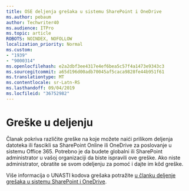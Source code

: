 ```yaml
---
title: OSE deljenja grešaka u sistemu SharePoint i OneDrive
ms.author: pebaum
author: Techwriter40
ms.audience: ITPro
ms.topic: article
ROBOTS: NOINDEX, NOFOLLOW
localization_priority: Normal
ms.custom:
- "1939"
- "9000314"
ms.openlocfilehash: e2a2dbf3ee4317e4ef6bea5c57f4a1473e9343c3
ms.sourcegitcommit: a65d196d00adb70045af5caca9828fe44b951f61
ms.translationtype: MT
ms.contentlocale: sr-Latn-RS
ms.lasthandoff: 09/04/2019
ms.locfileid: "36752982"
---
```

# <a name="ose-sharing-errors"></a>Greške u deljenju

Članak pokriva različite greške na koje možete naići prilikom deljenja datoteka ili fascikli sa SharePoint Online ili OneDrive za poslovanje u sistemu Office 365. Potrebno je da budete globalni ili SharePoint administrator u vašoj organizaciji da biste ispravili ove greške. Ako niste administrator, obratite se svom odeljenju za pomoć i dajte im kôd greške.

Više informacija o UNASTI kodova grešaka potražite [u članku deljenje grešaka u sistemu SharePoint i OneDrive](https://docs.microsoft.com/sharepoint/sharepoint-onedrive-error-message).
